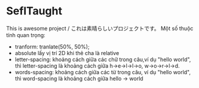 # SeflTaught
This is awesome project / これは素晴らしいプロジェクトです。
Một số thuộc tính quan trọng:
- tranform: tranlate(50%, 50%);
- absolute lấy vị trí 2D khi thẻ cha là relative
- letter-spacing: khoảng cách giữa các chữ trong câu,ví dụ "hello world", thì letter-spacing là khoảng cách giữa h->e->l->l->o, w->o->r->l->d.
- words-spacing: khoảng cách giữa các từ trong câu, ví dụ "hello world", thì word-spacing là khoảng cách giữa hello -> world
